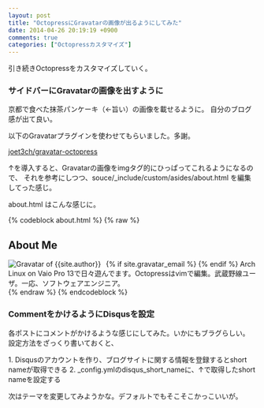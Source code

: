 ```yaml
---
layout: post
title: "OctopressにGravatarの画像が出るようにしてみた"
date: 2014-04-26 20:19:19 +0900
comments: true
categories: ["Octopressカスタマイズ"]
---
```


引き続きOctopressをカスタマイズしていく。

### サイドバーにGravatarの画像を出すように

京都で食べた抹茶パンケーキ（←旨い）の画像を載せるように。
自分のブログ感が出て良い。

以下のGravatarプラグインを使わせてもらいました。多謝。

[joet3ch/gravatar-octopress](https://github.com/joet3ch/gravatar-octopress)

↑を導入すると、Gravatarの画像をimgタグ的にひっぱってこれるようになるので、
それを参考にしつつ、souce/_include/custom/asides/about.html を編集してった感じ。

about.html はこんな感じに。

{% codeblock about.html %}
{% raw %}
<section>
  <h1>About Me</h1>
  {% if site.gravatar_email %}
    <img src="{% gravatar_image %}" alt="Gravatar of {{site.author}}" title="Gravatar of {{ site.author }}" align="left" style="margin-right:10px;" />
  {% endif %}
  Arch Linux on Vaio Pro 13で日々遊んでます。Octopressはvimで編集。武蔵野線ユーザ。一応、ソフトウェアエンジニア。
  <br clear="left">
</section>
{% endraw %}
{% endcodeblock %}

### CommentをかけるようにDisqusを設定

各ポストにコメントがかけるような感じにしてみた。いかにもブラグらしい。<br>
設定方法をざっくり書いておくと、

<span>
1. Disqusのアカウントを作り、ブログサイトに関する情報を登録するとshort nameが取得できる
2. _config.ymlのdisqus_short_nameに、↑で取得したshort nameを設定する
</span>


次はテーマを変更してみようかな。デフォルトでもそこそこかっこいいが。
